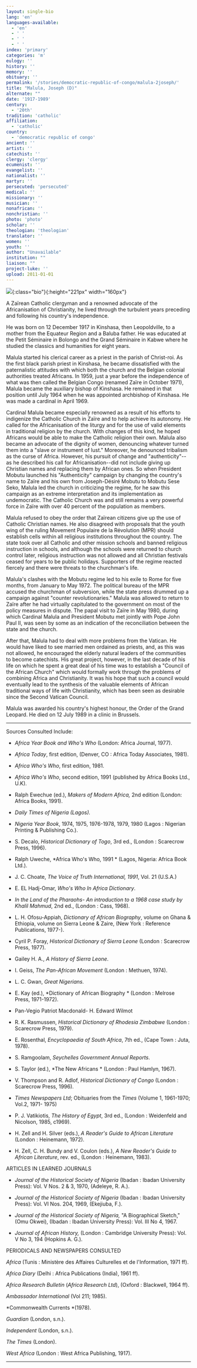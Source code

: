 ```yaml
---
layout: single-bio
lang: 'en'
languages-available:
  - 'en'
  - ' '
  - ' '
  - ' '
index: 'primary'
categories: 'm'
eulogy: ''
history: ''
memory: ''
obituary: ''
permalink: '/stories/democratic-republic-of-congo/malula-2joseph/'
title: "Malula, Joseph (D)"
alternate: ""
date: '1917-1989'
century:
  - '20th'
tradition: 'catholic'
affiliation:
  - 'catholic'
country:
  - 'democratic republic of congo'
ancient: ''
artist: ''
catechist: ''
clergy: 'clergy'
ecumenist: ''
evangelist: ''
nationalist: ''
martyr: ''
persecuted: 'persecuted'
medical: ''
missionary: ''
musician: ''
nonafrican: ''
nonchristian: ''
photo: 'photo'
scholar: ''
theologian: 'theologian'
translator: ''
women: ''
youth: ''
author: "Unavailable"
institution: ""
liaison: ""
project-luke: ''
upload: 2011-01-01
---
```


![](/images/bio-pics/demrepcongo/malula-2joseph/malula.jpg){:class="bio"}{:height="221px" width="160px"}

A Za&iuml;rean Catholic clergyman and a renowned advocate of the Africanisation of Christianity, he lived through the turbulent years preceding and following his country's independence.

He was born on 12 December 1917 in Kinshasa, then Leopoldville, to a mother from the Equateur Region and a Baluba father. He was educated at the Petit S&eacute;minaire in Bolongo and the Grand S&eacute;minaire in Kabwe where he studied the classics and humanities for eight years.

Malula started his clerical career as a priest in the parish of Christ-roi. As the first black parish priest in Kinshasa, he became dissatisfied with the paternalistic attitudes with which both the church and the Belgian colonial authorities treated Africans. In 1959, just a year before the independence of what was then called the Belgian Congo (renamed Za&iuml;re in October 1971), Malula became the auxiliary bishop of Kinshasa. He remained in that position until July 1964 when he was appointed archbishop of Kinshasa. He was made a cardinal in April 1969.

Cardinal Malula became especially renowned as a result of his efforts to indigenize the Catholic Church in Za&iuml;re and to help achieve its autonomy. He called for the Africanisation of the liturgy and for the use of valid elements in traditional religion by the church. With changes of this kind, he hoped Africans would be able to make the Catholic religion their own. Malula also became an advocate of the dignity of women, denouncing whatever turned them into a "slave or instrument of lust."  Moreover, he denounced tribalism as the curse of Africa. However, his pursuit of change and "authenticity"--as he described his call for Africanisation--did not include giving up Christian names and replacing them by African ones. So when President Mobutu launched his "Authenticity" campaign by changing the country's name to Za&iuml;re and his own from Joseph-D&eacute;sir&eacute; Mobutu to Mobutu Sese Seko, Malula led the church in criticizing the regime, for he saw this campaign as an extreme interpretation and its implementation as undemocratic. The Catholic Church was and still remains a very powerful force in Za&iuml;re with over 40 percent of the population as members.

Malula refused to obey the order that Za&iuml;rean citizens give up the use of Catholic Christian names. He also disagreed with proposals that the youth wing of the ruling Movement Populaire de la R&eacute;volution (MPR) should establish cells within all religious institutions throughout the country. The state took over all Catholic and other mission schools and banned religious instruction in schools, and although the schools were returned to church control later, religious instruction was not allowed and all Christian festivals ceased for years to be public holidays. Supporters of the regime reacted fiercely and there were threats to the churchman's life.

Malula's clashes with the Mobutu regime led to his exile to Rome for five months, from January to May 1972. The political bureau of the MPR accused the churchman of subversion, while the state press drummed up a campaign against "counter revolutionaries."  Malula was allowed to return to Za&iuml;re after he had virtually capitulated to the government on most of the policy measures in dispute. The papal visit to Za&iuml;re in May 1980, during which Cardinal Malula and President Mobutu met jointly with Pope John Paul II, was seen by some as an indication of the reconciliation between the state and the church.

After that, Malula had to deal with more problems from the Vatican. He would have liked to see married men ordained as priests, and, as this was not allowed, he encouraged the elderly natural leaders of the communities to become catechists. His great project, however, in the last decade of his life on which he spent a great deal of his time was to establish a "Council of the African Church" which would formally work through the problems of combining Africa and Christianity. It was his hope that such a council would eventually lead to the synthesis of the valuable elements of African traditional ways of life with Christianity, which has been seen as desirable since the Second Vatican Council.

Malula was awarded his country's highest honour, the Order of the Grand Leopard. He died on 12 July 1989 in a clinic in Brussels.



---

Sources Consulted Include:

* *Africa Year Book and Who's Who*  (London: Africa Journal, 1977).

* *Africa Today*, first edition, (Denver, CO : Africa Today Associates, 1981).

* *Africa Who's Who*, first edition, 1981.

* *Africa Who's Who*, second edition, 1991 (published by Africa Books Ltd., U.K).

* Ralph Ewechue (ed.),  *Makers of Modern Africa,*  2nd edition  (London: Africa Books, 1991).

* *Daily Times of Nigeria (Lagos).*

* *Nigeria Year Book*, 1974, 1975, 1976-1978, 1979, 1980 (Lagos : Nigerian Printing &amp; Publishing Co.).

* S. Decalo, *Historical Dictionary of Togo*, 3rd ed., (London : Scarecrow Press, 1996).

* Ralph Uweche, *Africa Who's Who, 1991 *
(Lagos, Nigeria: Africa Book Ltd.).

* J. C. Choate, *The Voice of Truth International, 1991*,
Vol. 21 (U.S.A.)

* E. EL Hadj-Omar, *Who's Who In Africa Dictionary*.

* *In the Land of the Pharaohs- An introduction to a 1968 case study by
Khalil Mahmud*, 2nd ed., (London : Cass, 1968).

* L. H. Ofosu-Appiah, *Dictionary of African Biography*, volume on Ghana &amp; Ethiopia,
volume on Sierra Leone  &amp; Zaire, (New York : Reference Publications, 1977-).

* Cyril P. Foray, *Historical Dictionary of Sierra Leone* (London : Scarecrow Press, 1977).

* Gailey H. A., *A History of Sierra Leone*.

* I. Geiss, *The Pan-African Movement* (London : Methuen, 1974).

* L. C. Gwan, *Great Nigerians.*

* E. Kay (ed.), *Dictionary of African Biography * (London : Melrose Press, 1971-1972).

* Pan-Vegio Patriot Macdonald- H. Edward Wilmot

* R. K. Rasmussen, *Historical Dictionary of Rhodesia Zimbabwe* (London : Scarecrow Press, 1979).

* E. Rosenthal, *Encyclopaedia of South Africa*, 7th ed., (Cape Town : Juta, 1978).

* S. Ramgoolam, *Seychelles Government Annual Reports*.

* S. Taylor (ed.), *The New Africans * (London : Paul Hamlyn, 1967).

* V. Thompson and R. Adlof, *Historical Dictionary of Congo* (London : Scarecrow Press, 1996).

* *Times Newspapers Ltd*; Obituaries from the *Times* (Volume 1, 1961-1970;
Vol.2, 1971- 1975)

* P. J. Vatikiotis, *The History of Egypt*, 3rd ed., (London : Weidenfeld and Nicolson, 1985, c1969).

* H. Zell and H. Silver (eds.), *A Reader's Guide to African Literature* (London : Heinemann, 1972).

* H. Zell, C. H. Bundy and V. Coulon (eds.), *A New Reader's Guide to African Literature*, rev. ed., (London : Heinemann, 1983).

ARTICLES IN LEARNED JOURNALS

* *Journal of the Historical Society of Nigeria* (Ibadan : Ibadan University Press): Vol. V Nos. 2 &amp; 3, 1970,  (Adeleye, R. A.).

* *Journal of the Historical Society of Nigeria* (Ibadan : Ibadan University Press): Vol. VI Nos. 204, 1969,  (Ekejiuba, F.).

* *Journal of the Historical Society of Nigeria,* "A Biographical Sketch,"  (Omu Okwei), (Ibadan : Ibadan University Press): Vol. III No 4, 1967.

* *Journal of African History,* (London : Cambridge University Press): Vol. V No 3, 194 (Hopkins A. G.).

PERIODICALS AND NEWSPAPERS CONSULTED

*Africa* (Tunis : Ministère des Affaires Culturelles et de l'Information, 1971 ff).

*Africa Diary* (Delhi : Africa Publications (India), 1961 ff).

*Africa Research Bulletin* (*Africa Research Ltd*), (Oxford : Blackwell, 1964 ff).

*Ambassador International* (Vol 211; 1985).

*Commonwealth Currents *(1978).

*Guardian* (London, s.n.).

*Independent* (London, s.n.).

*The Times* (London).

*West Africa* (London : West Africa Publishing, 1917).

---
